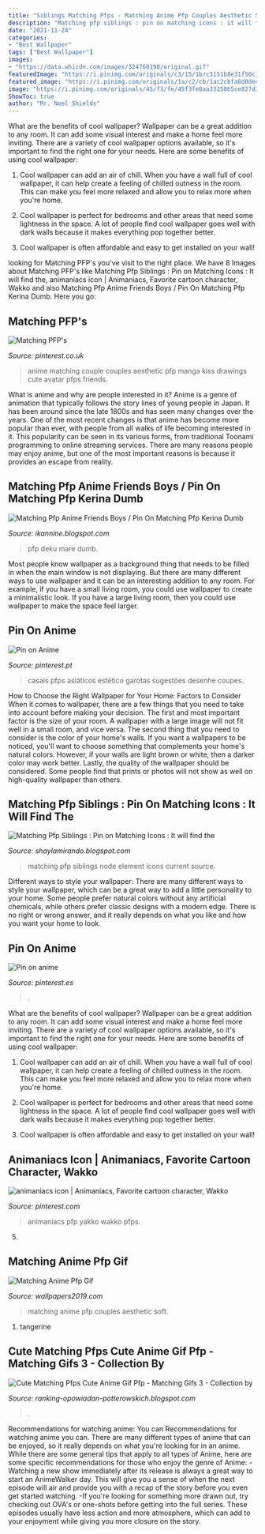 ```yaml
---
title: "Siblings Matching Pfps - Matching Anime Pfp Couples Aesthetic Soft"
description: "Matching pfp siblings : pin on matching icons : it will find the"
date: "2021-11-24"
categories:
- "Best Wallpaper"
tags: ["Best Wallpaper"]
images:
- "https://data.whicdn.com/images/324768198/original.gif"
featuredImage: "https://i.pinimg.com/originals/c3/15/1b/c3151b8e31f50c198194182c8ca9f4c8.jpg"
featured_image: "https://i.pinimg.com/originals/1a/c2/cb/1ac2cbfa8d0de4432760c204592fe137.jpg"
image: "https://i.pinimg.com/originals/45/f3/fe/45f3fe0aa3315865ce827d33f4dd5fcb.png"
ShowToc: true
author: "Mr. Noel Shields"
---
```



What are the benefits of cool wallpaper?
Wallpaper can be a great addition to any room. It can add some visual interest and make a home feel more inviting. There are a variety of cool wallpaper options available, so it's important to find the right one for your needs. Here are some benefits of using cool wallpaper: 
1. Cool wallpaper can add an air of chill. When you have a wall full of cool wallpaper, it can help create a feeling of chilled outness in the room. This can make you feel more relaxed and allow you to relax more when you're home. 

2. Cool wallpaper is perfect for bedrooms and other areas that need some lightness in the space. A lot of people find cool wallpaper goes well with dark walls because it makes everything pop together better. 

3. Cool wallpaper is often affordable and easy to get installed on your wall!

	

		
looking for Matching PFP&#039;s you've visit to the right place. We have 8 Images about Matching PFP&#039;s like Matching Pfp Siblings : Pin on Matching Icons : It will find the, animaniacs icon | Animaniacs, Favorite cartoon character, Wakko and also Matching Pfp Anime Friends Boys / Pin On Matching Pfp Kerina Dumb. Here you go:
		
    
## Matching PFP&#039;s

<img loading=lazy src="https://i.pinimg.com/236x/bb/a8/c4/bba8c40f5a646da0071b0392ba7e3832.jpg" onerror="this.onerror=null;this.src='https://tse3.mm.bing.net/th?id=OIP.heT_2_tFzuLHGXlK-RoVkAAAAA&amp;pid=15.1';" alt="Matching PFP&#039;s">

_Source: pinterest.co.uk_

>anime matching couple couples aesthetic pfp manga kiss drawings cute avatar pfps friends. 

	

What is anime and why are people interested in it?
Anime is a genre of animation that typically follows the story lines of young people in Japan. It has been around since the late 1800s and has seen many changes over the years. One of the most recent changes is that anime has become more popular than ever, with people from all walks of life becoming interested in it. This popularity can be seen in its various forms, from traditional Toonami programming to online streaming services. There are many reasons people may enjoy anime, but one of the most important reasons is because it provides an escape from reality.

    
## Matching Pfp Anime Friends Boys / Pin On Matching Pfp Kerina Dumb

<img loading=lazy src="https://i.pinimg.com/originals/45/f3/fe/45f3fe0aa3315865ce827d33f4dd5fcb.png" onerror="this.onerror=null;this.src='https://tse1.mm.bing.net/th?id=OIP.Sf-tHvwGhv0qhkxInbZztgHaHU&amp;pid=15.1';" alt="Matching Pfp Anime Friends Boys / Pin On Matching Pfp Kerina Dumb">

_Source: ikannine.blogspot.com_

>pfp deku mare dumb. 

	

Most people know wallpaper as a background thing that needs to be filled in when the main window is not displaying. But there are many different ways to use wallpaper and it can be an interesting addition to any room. For example, if you have a small living room, you could use wallpaper to create a minimalistic look. If you have a large living room, then you could use wallpaper to make the space feel larger.

    
## Pin On Anime

<img loading=lazy src="https://i.pinimg.com/originals/f4/ac/d7/f4acd7a794467b0d1bb9cba8866a4b9e.jpg" onerror="this.onerror=null;this.src='https://tse4.mm.bing.net/th?id=OIP.-kEdDMbVxWCeXcRgkRzMkwAAAA&amp;pid=15.1';" alt="Pin on Anime">

_Source: pinterest.pt_

>casais pfps asiáticos estético garotas sugestões desenhe coupes. 

	

How to Choose the Right Wallpaper for Your Home: Factors to Consider
When it comes to wallpaper, there are a few things that you need to take into account before making your decision. The first and most important factor is the size of your room. A wallpaper with a large image will not fit well in a small room, and vice versa. 
The second thing that you need to consider is the color of your home's walls. If you want a wallpapers to be noticed, you'll want to choose something that complements your home's natural colors. However, if your walls are light brown or white, then a darker color may work better. 
Lastly, the quality of the wallpaper should be considered. Some people find that prints or photos will not show as well on high-quality wallpaper than others.

    
## Matching Pfp Siblings : Pin On Matching Icons : It Will Find The

<img loading=lazy src="https://i.pinimg.com/originals/1a/c2/cb/1ac2cbfa8d0de4432760c204592fe137.jpg" onerror="this.onerror=null;this.src='https://tse3.mm.bing.net/th?id=OIP.DDBv17P_9fB182iR49E8gAAAAA&amp;pid=15.1';" alt="Matching Pfp Siblings : Pin on Matching Icons : It will find the">

_Source: shaylamirando.blogspot.com_

>matching pfp siblings node element icons current source. 

	

Different ways to style your wallpaper:
There are many different ways to style your wallpaper, which can be a great way to add a little personality to your home. Some people prefer natural colors without any artificial chemicals, while others prefer classic designs with a modern edge. There is no right or wrong answer, and it really depends on what you like and how you want your home to look.

    
## Pin On Anime

<img loading=lazy src="https://i.pinimg.com/originals/c3/15/1b/c3151b8e31f50c198194182c8ca9f4c8.jpg" onerror="this.onerror=null;this.src='https://tse3.mm.bing.net/th?id=OIP.66FFd5KFExxZg_dKPjWaHgHaHa&amp;pid=15.1';" alt="Pin on anime">

_Source: pinterest.es_

>. 

	

What are the benefits of cool wallpaper?
Wallpaper can be a great addition to any room. It can add some visual interest and make a home feel more inviting. There are a variety of cool wallpaper options available, so it's important to find the right one for your needs. Here are some benefits of using cool wallpaper: 
1. Cool wallpaper can add an air of chill. When you have a wall full of cool wallpaper, it can help create a feeling of chilled outness in the room. This can make you feel more relaxed and allow you to relax more when you're home. 

2. Cool wallpaper is perfect for bedrooms and other areas that need some lightness in the space. A lot of people find cool wallpaper goes well with dark walls because it makes everything pop together better. 

3. Cool wallpaper is often affordable and easy to get installed on your wall!

    
## Animaniacs Icon | Animaniacs, Favorite Cartoon Character, Wakko

<img loading=lazy src="https://i.pinimg.com/originals/82/ab/df/82abdf251a495f913d80acffc8480abf.jpg" onerror="this.onerror=null;this.src='https://tse1.mm.bing.net/th?id=OIP.iZ7ZDf4zpUfLTSmamwLxBAHaFj&amp;pid=15.1';" alt="animaniacs icon | Animaniacs, Favorite cartoon character, Wakko">

_Source: pinterest.com_

>animaniacs pfp yakko wakko pfps. 

	

5.

    
## Matching Anime Pfp Gif

<img loading=lazy src="https://i.pinimg.com/564x/c6/05/8e/c6058ebd850d679c2a92823159e9cc65.jpg" onerror="this.onerror=null;this.src='https://tse3.mm.bing.net/th?id=OIP.kqPR5t7Hg6PmRs_XuL97aQHaHa&amp;pid=15.1';" alt="Matching Anime Pfp Gif">

_Source: wallpapers2019.com_

>matching anime pfp couples aesthetic soft. 

	

1. tangerine 

    
## Cute Matching Pfps Cute Anime Gif Pfp - Matching Gifs 3 - Collection By

<img loading=lazy src="https://data.whicdn.com/images/324768198/original.gif" onerror="this.onerror=null;this.src='https://tse4.mm.bing.net/th?id=OIP.oDa77-T7DVj2OKxn2frftQHaEK&amp;pid=15.1';" alt="Cute Matching Pfps Cute Anime Gif Pfp - Matching Gifs 3 - Collection by">

_Source: ranking-opowiadan-potterowskich.blogspot.com_

>. 

	

Recommendations for watching anime: You can
Recommendations for watching anime you can. There are many different types of anime that can be enjoyed, so it really depends on what you're looking for in an anime. While there are some general tips that apply to all types of Anime, here are some specific recommendations for those who enjoy the genre of Anime: 
-Watching a new show immediately after its release is always a great way to start an AnimeWalker day. This will give you a sense of when the next episode will air and provide you with a recap of the story before you even get started watching. 
-If you're looking for something more drawn out, try checking out OVA's or one-shots before getting into the full series. These episodes usually have less action and more atmosphere, which can add to your enjoyment while giving you more closure on the story.

